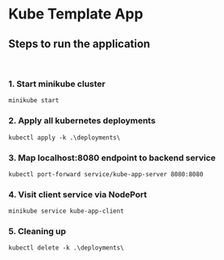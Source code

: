 # Kube Template App

## Steps to run the application
<br />

### 1. Start minikube cluster
```
minikube start
```
### 2. Apply all kubernetes deployments
```
kubectl apply -k .\deployments\
```
### 3. Map localhost:8080 endpoint to backend service 
```
kubectl port-forward service/kube-app-server 8080:8080
```
### 4. Visit client service via NodePort
```
minikube service kube-app-client
```
### 5. Cleaning up
```
kubectl delete -k .\deployments\
```